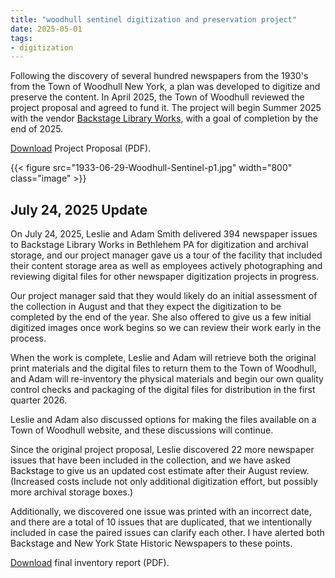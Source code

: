 ```yaml
---
title: "woodhull sentinel digitization and preservation project"
date: 2025-05-01
tags:
- digitization
---
```


Following the discovery of several hundred newspapers from the 1930's from the Town of Woodhull New York, a plan was developed to digitize and preserve the content. In April 2025, the Town of Woodhull reviewed the project proposal and agreed to fund it. The project will begin Summer 2025 with the vendor [Backstage Library Works](http://www.bslw.com), with a goal of completion by the end of 2025.

<!--more-->

[Download](Woodhull-Sentinel-Digitization-Project.pdf) Project Proposal (PDF).

{{< figure src="1933-06-29-Woodhull-Sentinel-p1.jpg" width="800" class="image" >}}

## July 24, 2025 Update

On July 24, 2025, Leslie and Adam Smith delivered 394 newspaper issues to Backstage Library Works in Bethlehem PA for digitization and archival storage, and our project manager gave us a tour of the facility that included their content storage area as well as employees actively photographing and reviewing digital files for other newspaper digitization projects in progress. 

Our project manager said that they would likely do an initial assessment of the collection in August and that they expect the digitization to be completed by the end of the year. She also offered to give us a few initial digitized images once work begins so we can review their work early in the process. 

When the work is complete, Leslie and Adam will retrieve both the original print materials and the digital files to return them to the Town of Woodhull, and Adam will re-inventory the physical materials and begin our own quality control checks and packaging of the digital files for distribution in the first quarter 2026.

Leslie and Adam also discussed options for making the files available on a Town of Woodhull website, and these discussions will continue.

Since the original project proposal, Leslie discovered 22 more newspaper issues that have been included in the collection, and we have asked Backstage to give us an updated cost estimate after their August review. (Increased costs include not only additional digitization effort, but possibly more archival storage boxes.)

Additionally, we discovered one issue was printed with an incorrect date, and there are a total of 10 issues that are duplicated, that we intentionally included in case the paired issues can clarify each other. I have alerted both Backstage and New York State Historic Newspapers to these points.

[Download](2025-07-24-report.pdf) final inventory report (PDF). 

